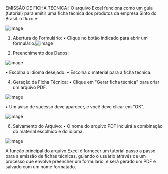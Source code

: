 EMISSÃO DE FICHA TÉCNICA !
O arquivo Excel funciona como um guia (tutorial) para emitir uma ficha técnica dos produtos da empresa Sinto do Brasil. o fluxo é:

![image](https://github.com/user-attachments/assets/479a05de-22c2-4627-a2c9-83a899594b0d)

1. Abertura do Formulário:
•	Clique no botão indicado para abrir um formulário.![image](https://github.com/user-attachments/assets/31a7e520-41ef-4bc6-b674-ed8096a43338)

2. Preenchimento dos Dados:

![image](https://github.com/user-attachments/assets/e6ca303b-4db7-40e6-9181-7a5cfb0b04d3)

•	Escolha o idioma desejado.
• Escolha o material para a ficha técnica.

4. Geração da Ficha Técnica:
•	Clique em "Gerar ficha técnica" para criar um arquivo PDF.

![image](https://github.com/user-attachments/assets/e2e766ba-926c-4834-babf-984ebce857c1)

•	Um aviso de sucesso deve aparecer, e você deve clicar em "OK".

![image](https://github.com/user-attachments/assets/1708740c-2b73-4ed0-bed5-efa216ec3063)

6. Salvamento do Arquivo:
•	O nome do arquivo PDF incluirá a combinação do material escolhido e do idioma.

![image](https://github.com/user-attachments/assets/241f3235-0db3-497b-ad05-3a88011f39a1)

A função principal do arquivo Excel é fornecer um tutorial passo a passo para a emissão de fichas técnicas, guiando o 
usuário através de um processo que envolve preencher um formulário, e será gerado um PDF e salvado com um nome formatado.
